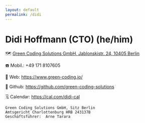 ```yaml
---
layout: default
permalink: /didi
---
```


# Didi Hoffmann (CTO) (he/him)

🗺️ [Green Coding Solutions GmbH, Jablonskistr. 24, 10405 Berlin](https://www.openstreetmap.org/node/1728258889)

☎️ Mobil.: +49 171 8107605

🛜 Web: https://www.green-coding.io/

📑 Github: https://github.com/green-coding-solutions

🗓️ Calendar: https://cal.com/didi-cal

```
Green Coding Solutions GmbH, Sitz Berlin
Amtsgericht Charlottenburg HRB 243137B
Geschäftsführer:  Arne Tarara
```
